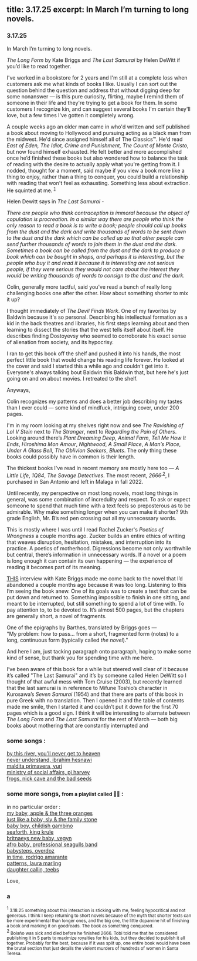 title: 3.17.25
excerpt: In March I’m turning to long novels.
-------------------

### 3.17.25

In March I’m turning to long novels.
           
_The Long Form_ by Kate Briggs and _The Last Samurai_ by Helen DeWitt 
if you’d like to read together.

I've worked in a bookstore for 2 years and I'm still at a complete 
loss when customers ask me what kinds of books I like. Usually I
can sort out the question behind the question and address that
without digging deep for some nonanswer — is this pure curiosity,
flirting, maybe I remind them of someone in their life and they're
trying to get a book for them. In some customers I recognize kin,
and can suggest several books I'm certain they'll love, but a few
times I've gotten it completely wrong.
            
A couple weeks ago an older man came in who'd written and self
published a book about moving to Hollywood and pursuing acting as
a black man from the midwest. He'd since assigned himself all of
The Classics™. He'd read _East of Eden, The Idiot, Crime and
Punishment, The Count of Monte Cristo_, but now found himself
exhausted. He felt better and more accomplished once he’d finished
these books but also wondered how to balance the task of reading 
with the desire to actually apply what you're getting from it. 
I nodded, thought for a moment, said maybe if you view a book 
more like a thing to enjoy, rather than a thing to conquer, 
you could build a relationship with reading that won't feel as
exhausting. Something less about extraction. He squinted at me.
<sup><a href="#footnote1"> 1</a></sup>
            
Helen Dewitt says in _The Last Samurai_ -
          
<cite>There are people who think contraception is immoral because the
object of copulation is procreation. In a similar way there are
people who think the only reason to read a book is to write a
book; people should call up books from the dust and the dark and
write thousands of words to be sent down to the dust and the dark
which can be called up so that other people can send further
thousands of words to join them in the dust and the dark.
Sometimes a book can be called from the dust and the dark to
produce a book which can be bought in shops, and perhaps it is
interesting, but the people who buy it and read it because it is
interesting are not serious people, if they were serious they
would not care about the interest they would be writing thousands
of words to consign to the dust and the dark.</cite>
           
Colin, generally more tactful, said you've read a bunch of
really long challenging books one after the other. How about
something shorter to mix it up?
           
I thought immediately of _The Devil Finds Work_. One of my favorites
by Baldwin because it's so personal. Describing his intellectual
formation as a kid in the back theatres and libraries, his first
steps learning about and then learning to dissect the stories that
the west tells itself about itself. He describes finding
Dostoyevsy who seemed to corroborate his exact sense of alienation
from society, and its hypocrisy.
           
I ran to get this book off the shelf and pushed it into his hands,
the most perfect little book that would change his reading life
forever. He looked at the cover and said I started this a while
ago and couldn't get into it. Everyone's always talking bout
Baldwin this Baldwin that, but here he's just going on and on
about movies. I retreated to the shelf.
            
Anyways,
            
Colin recognizes my patterns and does a better job describing my
tastes than I ever could — some kind of mindfuck, intriguing
cover, under 200 pages.
            
I'm in my room looking at my shelves right now and see _The
Ravishing of Lol V Stein_ next to _The Stranger_, next to _Regarding
the Pain of Others_. Looking around there’s _Plant Dreaming Deep_,
_Animal Farm_, _Tell Me How It Ends_, _Hiroshima Mon Amour_, _Nightwood_,
_A Small Place_, _A Man’s Place_, _Under A Glass Bell_, _The Oblivion
Seekers_, _Bluets_. The only thing these books could possibly have in
common is their length.
            
The thickest books I've read in recent memory are mostly here too
— _A Little Life_, _1Q84_, _The Savage Detectives_. The most recent,
_2666_<sup><a href="#footnote1"> 2</a></sup>, I purchased in San Antonio and left in Malaga in 
fall 2022.
           
           
Until recently, my perspective on most long novels, most long
things in general, was some combination of incredulity and
respect. To ask or expect someone to spend that much time with a
text feels so preposterous as to be admirable. Why make something
longer when you can make it shorter? 9th grade English, Mr. B’s 
red pen crossing out all my unnecessary words.
            
This is mostly where I was until I read Rachel Zucker's _Poetics of 
Wrongness_ a couple months ago. Zucker builds an entire
ethics of writing that weaves disruption, hesitation, mistakes,
and interruption into its practice. A poetics of motherhood.
Digressions become not only worthwhile but central, there’s
information in unnecessary words. If a novel or a poem is long
enough it can contain its own happening — the experience of
reading it becomes part of its meaning.
           
[THIS](https://tinhouse.com/podcast/kate-briggs-the-long-form/) 
interview with Kate Briggs made me come back to the novel
that I’d abandoned a couple months ago because it was too long.
Listening to this  I’m seeing the book anew. One of its goals was 
to create a text that can be put down and returned to. Something 
impossible to finish in one sitting, and meant
to be interrupted, but still something to spend a lot of time
with. To pay attention to, to be devoted to. It’s almost 500 pages, 
but the chapters are generally short, a novel of fragments.
          
One of the epigraphs by Barthes, translated by Briggs goes —  
"My problem: how to pass… from a short, fragmented form (notes) to a
  long, continuous form (typically called _the novel_)."
          
And here I am, just tacking paragraph onto paragraph, hoping to
make some kind of sense, but thank you for spending time with me
here.
            
I’ve been aware of this book for a while but steered well clear of
it because it’s called "The Last Samurai" and it’s by someone called
Helen DeWitt so I thought of that awful mess with Tom Cruise
(2003), but recently learned that the last samurai is in reference
to Mifune Toshio’s character in Kurosawa’s _Seven Samurai_ (1954)
and that there are parts of this book in pure Greek with no
translation. Then I opened it and the table of contents made me
smile, then I started it and couldn’t put it down for the first 70
pages which is a good sign. I think it will be interesting to
alternate between _The Long Form_ and _The Last Samurai_ for the rest
of March — both big books about mothering that are constantly
interrupted and
    
### some songs :
           
[by this river, you'll never get to heaven](https://youtu.be/fccXHLXczIY?si=n9EYxAy7lpk2CSR7)  
[never understand, ibrahim hesnawi](https://www.youtube.com/watch?v=spg7MPwVGi0)  
[maldita primavera, yuri](https://www.youtube.com/watch?v=R6bFXlqyXUM)  
[ministry of social affairs, pj harvey](https://www.youtube.com/watch?v=rmlt0mwlmpk)  
[frogs, nick cave and the bad seeds](https://www.youtube.com/watch?v=rNfrLoQdB_E)  
          

### some more songs, <small>from a playlist called 👶🏾</small> :

in no particular order :  
[my baby, apple & the three oranges](https://www.youtube.com/watch?v=E3Aa_kQM-GQ)  
[just like a baby, sly & the family stone](https://www.youtube.com/watch?v=-YzitR0IKW4)  
[baby boy, childish gambino](https://www.youtube.com/watch?v=dothnBCZB34)  
[seaforth, king krule](https://www.youtube.com/watch?v=yfrbeCFQ65w)  
[britnaeys new baby, vegyn](https://www.youtube.com/watch?v=_WxHAM-iCp4)  
[afro baby, professional seagulls band](https://www.youtube.com/watch?v=bs4VZa4mOq0)  
[babysteps, overdoz](https://www.youtube.com/watch?v=IHF5SD2OzeI)  
[in time, rodrigo amarante](https://www.youtube.com/watch?v=52JDQeaAArg)  
[patterns, laura marling](https://www.youtube.com/watch?v=tSeJqLyeCeE)  
[daughter callin, teebs](https://www.youtube.com/watch?v=cHy0TJTcsFA)

            
Love,
### a

<div id="footnote1"><sup>1 </sup><small>3.18.25 something about this interaction is sticking with me, 
feeling hypocritical and not generous.
I think I keep returning to short novels because of the myth that shorter 
texts can be more experimental than longer ones, and the big one, the 
little dopamine hit of finishing a book and marking it on goodreads. 
  The book as something conquered.</small></div>  
<div id="footnote2"><sup>2 </sup><small> Bolaño was sick and died before he finished 2666. Tobi 
  told me that he considered publishing it in 5 parts to maximize royalties 
  for his kids, but they decided to publish it all together. Probably for 
  the best, because if it was split up, one entire book would have been the 
  brutal section that just details the violent murders of hundreds of women 
  in Santa Teresa.</small></div>
